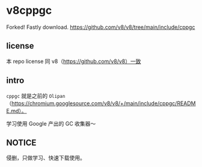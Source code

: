 # v8cppgc
Forked! Fastly download. https://github.com/v8/v8/tree/main/include/cppgc

## license

本 repo license 同 v8（https://github.com/v8/v8）一致

## intro

`cppgc` 就是之前的 `Olipan`（https://chromium.googlesource.com/v8/v8/+/main/include/cppgc/README.md）。

学习使用 Google 产出的 GC 收集器～

## NOTICE

侵删，只做学习、快速下载使用。
